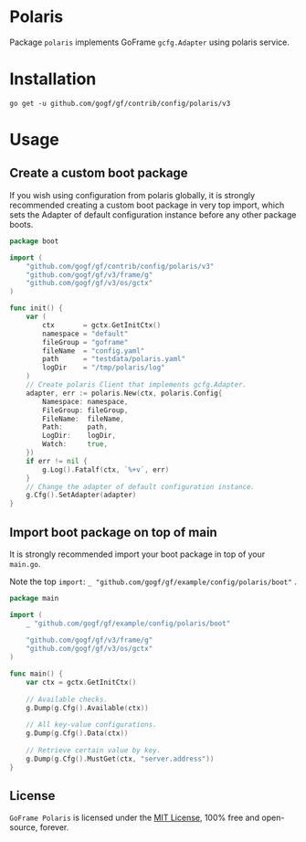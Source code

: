 # Polaris

Package `polaris` implements GoFrame `gcfg.Adapter` using polaris service.

# Installation

```
go get -u github.com/gogf/gf/contrib/config/polaris/v3
```

# Usage

## Create a custom boot package

If you wish using configuration from polaris globally,
it is strongly recommended creating a custom boot package in very top import,
which sets the Adapter of default configuration instance before any other package boots.

```go
package boot

import (
    "github.com/gogf/gf/contrib/config/polaris/v3"
    "github.com/gogf/gf/v3/frame/g"
    "github.com/gogf/gf/v3/os/gctx"
)

func init() {
    var (
        ctx       = gctx.GetInitCtx()
        namespace = "default"
        fileGroup = "goframe"
        fileName  = "config.yaml"
        path      = "testdata/polaris.yaml"
        logDir    = "/tmp/polaris/log"
    )
    // Create polaris Client that implements gcfg.Adapter.
    adapter, err := polaris.New(ctx, polaris.Config{
        Namespace: namespace,
        FileGroup: fileGroup,
        FileName:  fileName,
        Path:      path,
        LogDir:    logDir,
        Watch:     true,
    })
    if err != nil {
        g.Log().Fatalf(ctx, `%+v`, err)
    }
    // Change the adapter of default configuration instance.
    g.Cfg().SetAdapter(adapter)
}
```

## Import boot package on top of main

It is strongly recommended import your boot package in top of your `main.go`.

Note the top `import`: `_ "github.com/gogf/gf/example/config/polaris/boot"` .

```go
package main

import (
    _ "github.com/gogf/gf/example/config/polaris/boot"
    
    "github.com/gogf/gf/v3/frame/g"
    "github.com/gogf/gf/v3/os/gctx"
)

func main() {
    var ctx = gctx.GetInitCtx()
    
    // Available checks.
    g.Dump(g.Cfg().Available(ctx))
    
    // All key-value configurations.
    g.Dump(g.Cfg().Data(ctx))
    
    // Retrieve certain value by key.
    g.Dump(g.Cfg().MustGet(ctx, "server.address"))
}
```

## License

`GoFrame Polaris` is licensed under the [MIT License](../../../LICENSE), 100% free and open-source, forever.
